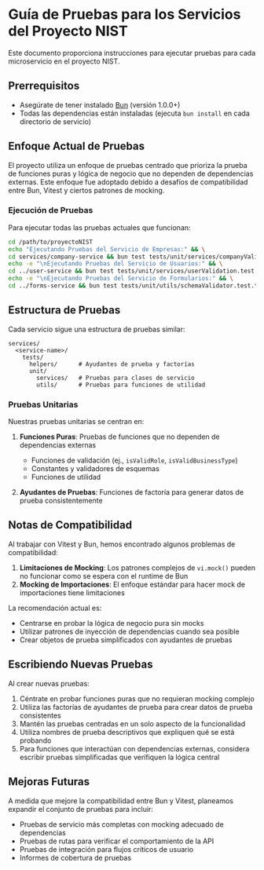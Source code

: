 # Guía de Pruebas para los Servicios del Proyecto NIST

Este documento proporciona instrucciones para ejecutar pruebas para cada microservicio en el proyecto NIST.

## Prerrequisitos

- Asegúrate de tener instalado [Bun](https://bun.sh/) (versión 1.0.0+)
- Todas las dependencias están instaladas (ejecuta `bun install` en cada directorio de servicio)

## Enfoque Actual de Pruebas

El proyecto utiliza un enfoque de pruebas centrado que prioriza la prueba de funciones puras y lógica de negocio que no dependen de dependencias externas. Este enfoque fue adoptado debido a desafíos de compatibilidad entre Bun, Vitest y ciertos patrones de mocking.

### Ejecución de Pruebas

Para ejecutar todas las pruebas actuales que funcionan:

```bash
cd /path/to/proyectoNIST
echo "Ejecutando Pruebas del Servicio de Empresas:" && \
cd services/company-service && bun test tests/unit/services/companyValidation.test.ts && \
echo -e "\nEjecutando Pruebas del Servicio de Usuarios:" && \
cd ../user-service && bun test tests/unit/services/userValidation.test.ts && \
echo -e "\nEjecutando Pruebas del Servicio de Formularios:" && \
cd ../forms-service && bun test tests/unit/utils/schemaValidator.test.ts
```

## Estructura de Pruebas

Cada servicio sigue una estructura de pruebas similar:

```
services/
  <service-name>/
    tests/
      helpers/      # Ayudantes de prueba y factorías
      unit/
        services/   # Pruebas para clases de servicio
        utils/      # Pruebas para funciones de utilidad
```

### Pruebas Unitarias

Nuestras pruebas unitarias se centran en:

1. **Funciones Puras**: Pruebas de funciones que no dependen de dependencias externas

   - Funciones de validación (ej., `isValidRole`, `isValidBusinessType`)
   - Constantes y validadores de esquemas
   - Funciones de utilidad

2. **Ayudantes de Pruebas**: Funciones de factoría para generar datos de prueba consistentemente

## Notas de Compatibilidad

Al trabajar con Vitest y Bun, hemos encontrado algunos problemas de compatibilidad:

1. **Limitaciones de Mocking**: Los patrones complejos de `vi.mock()` pueden no funcionar como se espera con el runtime de Bun
2. **Mocking de Importaciones**: El enfoque estándar para hacer mock de importaciones tiene limitaciones

La recomendación actual es:

- Centrarse en probar la lógica de negocio pura sin mocks
- Utilizar patrones de inyección de dependencias cuando sea posible
- Crear objetos de prueba simplificados con ayudantes de pruebas

## Escribiendo Nuevas Pruebas

Al crear nuevas pruebas:

1. Céntrate en probar funciones puras que no requieran mocking complejo
2. Utiliza las factorías de ayudantes de prueba para crear datos de prueba consistentes
3. Mantén las pruebas centradas en un solo aspecto de la funcionalidad
4. Utiliza nombres de prueba descriptivos que expliquen qué se está probando
5. Para funciones que interactúan con dependencias externas, considera escribir pruebas simplificadas que verifiquen la lógica central

## Mejoras Futuras

A medida que mejore la compatibilidad entre Bun y Vitest, planeamos expandir el conjunto de pruebas para incluir:

- Pruebas de servicio más completas con mocking adecuado de dependencias
- Pruebas de rutas para verificar el comportamiento de la API
- Pruebas de integración para flujos críticos de usuario
- Informes de cobertura de pruebas

